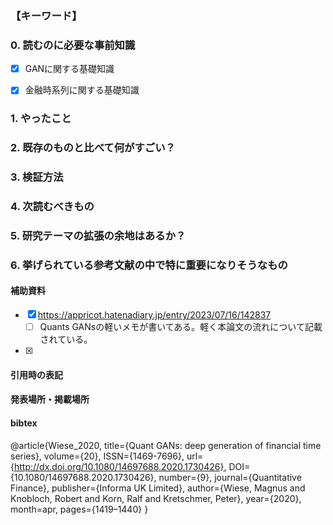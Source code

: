 ### 【キーワード】


### 0. 読むのに必要な事前知識
- [x] GANに関する基礎知識
- [x] 金融時系列に関する基礎知識


### 1. やったこと


### 2. 既存のものと比べて何がすごい？


### 3. 検証方法


### 4. 次読むべきもの


### 5. 研究テーマの拡張の余地はあるか？


### 6. 挙げられている参考文献の中で特に重要になりそうなもの


#### 補助資料
- [x] https://appricot.hatenadiary.jp/entry/2023/07/16/142837
   - [ ] Quants GANsの軽いメモが書いてある。軽く本論文の流れについて記載されている。
- [x] 

#### 引用時の表記


#### 発表場所・掲載場所


#### bibtex
@article{Wiese_2020,
   title={Quant GANs: deep generation of financial time series},
   volume={20},
   ISSN={1469-7696},
   url={http://dx.doi.org/10.1080/14697688.2020.1730426},
   DOI={10.1080/14697688.2020.1730426},
   number={9},
   journal={Quantitative Finance},
   publisher={Informa UK Limited},
   author={Wiese, Magnus and Knobloch, Robert and Korn, Ralf and Kretschmer, Peter},
   year={2020},
   month=apr, pages={1419–1440} }
